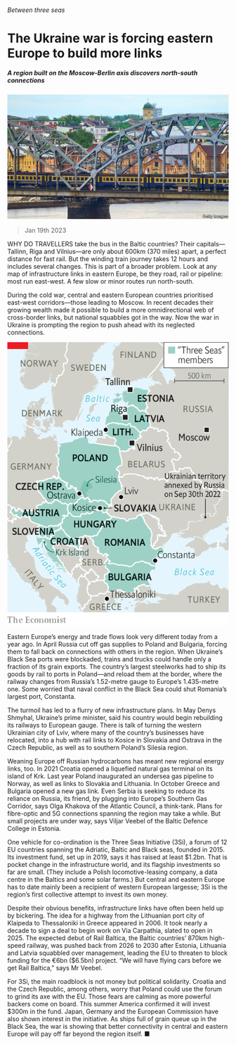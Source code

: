 ###### Between three seas

# The Ukraine war is forcing eastern Europe to build more links 

##### A region built on the Moscow-Berlin axis discovers north-south connections 

![image](images/20230121_EUP506.jpg) 

> Jan 19th 2023 


WHY DO TRAVELLERS take the bus in the Baltic countries? Their capitals—Tallinn, Riga and Vilnius—are only about 600km (370 miles) apart, a perfect distance for fast rail. But the winding train journey takes 12 hours and includes several changes. This is part of a broader problem. Look at any map of infrastructure links in eastern Europe, be they road, rail or pipeline: most run east-west. A few slow or minor routes run north-south. 

During the cold war, central and eastern European countries prioritised east-west corridors—those leading to Moscow. In recent decades their growing wealth made it possible to build a more omnidirectional web of cross-border links, but national squabbles got in the way. Now the war in Ukraine is prompting the region to push ahead with its neglected connections.

![image](images/20230121_EUM911.png) 


Eastern Europe’s energy and trade flows look very different today from a year ago. In April Russia cut off gas supplies to Poland and Bulgaria, forcing them to fall back on connections with others in the region. When Ukraine’s Black Sea ports were blockaded, trains and trucks could handle only a fraction of its grain exports. The country’s largest steelworks had to ship its goods by rail to ports in Poland—and reload them at the border, where the railway changes from Russia’s 1.52-metre gauge to Europe’s 1.435-metre one. Some worried that naval conflict in the Black Sea could shut Romania’s largest port, Constanta.

The turmoil has led to a flurry of new infrastructure plans. In May Denys Shmyhal, Ukraine’s prime minister, said his country would begin rebuilding its railways to European gauge. There is talk of turning the western Ukrainian city of Lviv, where many of the country’s businesses have relocated, into a hub with rail links to Kosice in Slovakia and Ostrava in the Czech Republic, as well as to southern Poland’s Silesia region.

Weaning Europe off Russian hydrocarbons has meant new regional energy links, too. In 2021 Croatia opened a liquefied natural gas terminal on its island of Krk. Last year Poland inaugurated an undersea gas pipeline to Norway, as well as links to Slovakia and Lithuania. In October Greece and Bulgaria opened a new gas link. Even Serbia is seeking to reduce its reliance on Russia, its friend, by plugging into Europe’s Southern Gas Corridor, says Olga Khakova of the Atlantic Council, a think-tank. Plans for fibre-optic and 5G connections spanning the region may take a while. But small projects are under way, says Viljar Veebel of the Baltic Defence College in Estonia.

One vehicle for co-ordination is the Three Seas Initiative (3Si), a forum of 12 EU countries spanning the Adriatic, Baltic and Black seas, founded in 2015. Its investment fund, set up in 2019, says it has raised at least $1.2bn. That is pocket change in the infrastructure world, and its flagship investments so far are small. (They include a Polish locomotive-leasing company, a data centre in the Baltics and some solar farms.) But central and eastern Europe has to date mainly been a recipient of western European largesse; 3Si is the region’s first collective attempt to invest its own money.

Despite their obvious benefits, infrastructure links have often been held up by bickering. The idea for a highway from the Lithuanian port city of Klaipeda to Thessaloniki in Greece appeared in 2006. It took nearly a decade to sign a deal to begin work on Via Carpathia, slated to open in 2025. The expected debut of Rail Baltica, the Baltic countries’ 870km high-speed railway, was pushed back from 2026 to 2030 after Estonia, Lithuania and Latvia squabbled over management, leading the EU to threaten to block funding for the €6bn ($6.5bn) project. “We will have flying cars before we get Rail Baltica,” says Mr Veebel.

For 3Si, the main roadblock is not money but political solidarity. Croatia and the Czech Republic, among others, worry that Poland could use the forum to grind its axe with the EU. Those fears are calming as more powerful backers come on board. This summer America confirmed it will invest $300m in the fund. Japan, Germany and the European Commission have also shown interest in the initiative. As ships full of grain queue up in the Black Sea, the war is showing that better connectivity in central and eastern Europe will pay off far beyond the region itself. ■


